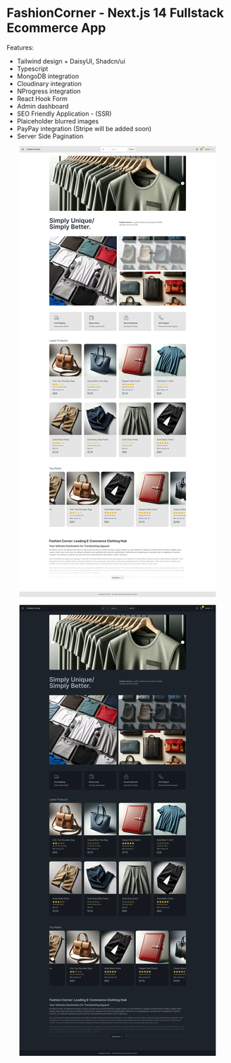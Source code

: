# FashionCorner - Next.js 14 Fullstack Ecommerce App

Features:

- Tailwind design + DaisyUI, Shadcn/ui 
- Typescript
- MongoDB integration
- Cloudinary integration
- NProgress integration
- React Hook Form
- Admin dashboard
- SEO Friendly Application - (SSR)
- Plaiceholder blurred images
- PayPay integration (Stripe will be added soon) 
- Server Side Pagination

<p align="center" width="100%">
  <img src="public/readme/Fashion-Corner-Fullstack-Next-js-Store.webp" alt="Next.js 14 Fullstack Ecommerce App - Home page light mode" title="screen1" />
</p>

<p align="center" width="100%">
  <img src="public/readme/Fashion-Corner-Fullstack-Next-js-Store-dark.webp" alt="Next.js 14 Fullstack Ecommerce App - Home page dark mode" title="screen2" />
</p>
